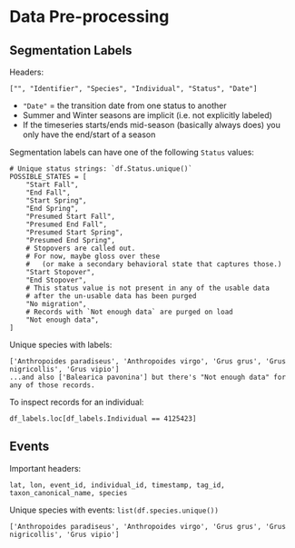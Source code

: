 # Data Pre-processing

## Segmentation Labels

Headers:

	["", "Identifier", "Species", "Individual", "Status", "Date"]

- `"Date"` = the transition date from one status to another
- Summer and Winter seasons are implicit (i.e. not explicitly labeled)
- If the timeseries starts/ends mid-season (basically always does) you only have the end/start of a season

Segmentation labels can have one of the following `Status` values:

	# Unique status strings: `df.Status.unique()`
	POSSIBLE_STATES = [
	    "Start Fall",
	    "End Fall",
	    "Start Spring",
	    "End Spring",
	    "Presumed Start Fall",
	    "Presumed End Fall",
	    "Presumed Start Spring",
	    "Presumed End Spring",
	    # Stopovers are called out.
	    # For now, maybe gloss over these
	    #   (or make a secondary behavioral state that captures those.)
	    "Start Stopover",
	    "End Stopover",
	    # This status value is not present in any of the usable data
	    # after the un-usable data has been purged
	    "No migration",
	    # Records with `Not enough data` are purged on load
	    "Not enough data",
	]

Unique species with labels:

	['Anthropoides paradiseus', 'Anthropoides virgo', 'Grus grus', 'Grus nigricollis', 'Grus vipio']
    ...and also ['Balearica pavonina'] but there's "Not enough data" for any of those records.

To inspect records for an individual:

	df_labels.loc[df_labels.Individual == 4125423]


## Events

Important headers:
	
	lat, lon, event_id, individual_id, timestamp, tag_id, taxon_canonical_name, species

Unique species with events: `list(df.species.unique())`
	
	['Anthropoides paradiseus', 'Anthropoides virgo', 'Grus grus', 'Grus nigricollis', 'Grus vipio']
